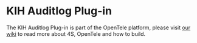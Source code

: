 KIH Auditlog Plug-in
====================

The KIH Auditlog Plug-in is part of the OpenTele platform, please visit 
[our wiki](http://4s-online.dk/wiki/) to read more about 4S, OpenTele and how to build.


